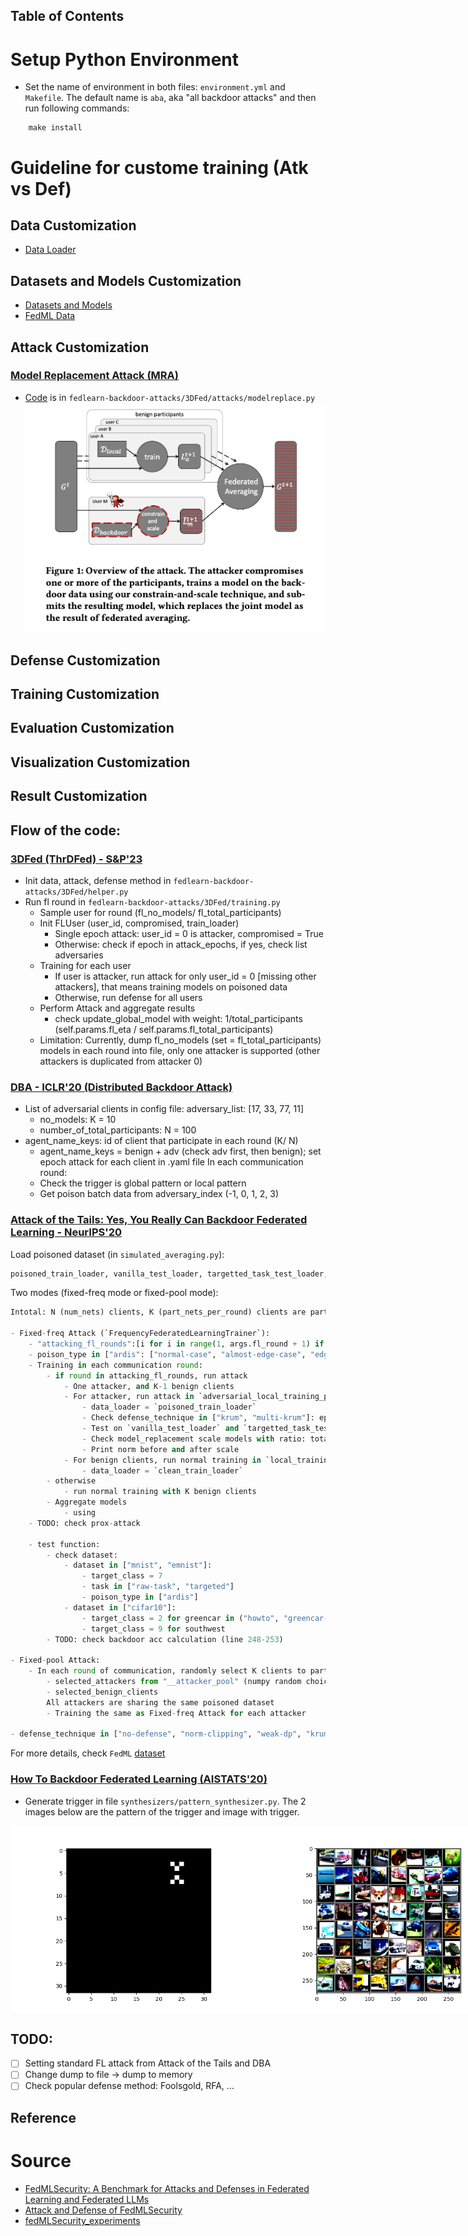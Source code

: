 Table of Contents
-----------------


# Setup Python Environment
- Set the name of environment in both files: `environment.yml` and `Makefile`. The default name is `aba`, aka "all backdoor attacks" and then run following commands:
```
    make install
```

# Guideline for custome training (Atk vs Def)

## Data Customization
- [Data Loader](https://github.com/FedML-AI/FedML/blob/master/doc/en/simulation/user_guide/data_loader_customization.md)

## Datasets and Models Customization
- [Datasets and Models](https://github.com/FedML-AI/FedML/blob/master/doc/en/simulation/user_guide/datasets-and-models.md#datasets-and-models)
- [FedML Data](https://github.com/FedML-AI/FedML/tree/master/python/fedml/data)

## Attack Customization
### [Model Replacement Attack (MRA)](https://arxiv.org/pdf/1807.00459.pdf)
- [Code](https://github.com/ebagdasa/backdoors101) is in `fedlearn-backdoor-attacks/3DFed/attacks/modelreplace.py`
![Alt text](uploaded-figures/model-replacement-attack.png)


## Defense Customization

## Training Customization

## Evaluation Customization

## Visualization Customization

## Result Customization


## Flow of the code:
### [3DFed (ThrDFed) - S&P'23](https://github.com/haoyangliASTAPLE/3DFed)
- Init data, attack, defense method in `fedlearn-backdoor-attacks/3DFed/helper.py`
- Run fl round in `fedlearn-backdoor-attacks/3DFed/training.py`
    - Sample user for round (fl_no_models/ fl_total_participants)
    - Init FLUser (user_id, compromised, train_loader)
        - Single epoch attack: user_id = 0 is attacker, compromised = True
        - Otherwise: check if epoch in attack_epochs, if yes, check list adversaries
    - Training for each user
        - If user is attacker, run attack for only user_id = 0 [missing other attackers], that means training models on poisoned data
        - Otherwise, run defense for all users
    - Perform Attack and aggregate results
        - check update_global_model with weight: 1/total_participants (self.params.fl_eta / self.params.fl_total_participants)
    - Limitation: Currently, dump fl_no_models (set = fl_total_participants) models  in each round into file, only one attacker is supported (other attackers is duplicated from attacker 0)
### [DBA - ICLR'20 (Distributed Backdoor Attack)](https://github.com/AI-secure/DBA)
- List of adversarial clients in config file: adversary_list: [17, 33, 77, 11]
    - no_models: K = 10
    - number_of_total_participants: N = 100
- agent_name_keys: id of client that participate in each round (K/ N)
    - agent_name_keys = benign + adv (check adv first, then benign); set epoch attack for each client in .yaml file
In each communication round:
    - Check the trigger is global pattern or local pattern
    - Get poison batch data from adversary_index (-1, 0, 1, 2, 3)


### [Attack of the Tails: Yes, You Really Can Backdoor Federated Learning - NeurIPS'20](https://github.com/ksreenivasan/OOD_Federated_Learning)

Load poisoned dataset (in `simulated_averaging.py`):
```python
poisoned_train_loader, vanilla_test_loader, targetted_task_test_loader, num_dps_poisoned_dataset, clean_train_loader = load_poisoned_dataset(args=args)
```

Two modes (fixed-freq mode or fixed-pool mode):
```python
Intotal: N (num_nets) clients, K (part_nets_per_round) clients are participating in each round

- Fixed-freq Attack (`FrequencyFederatedLearningTrainer`): 
    - "attacking_fl_rounds":[i for i in range(1, args.fl_round + 1) if (i-1)%10 == 0]
    - poison_type in ["ardis": ["normal-case", "almost-edge-case", "edge-case"], "southwest"]
    - Training in each communication round: 
        - if round in attacking_fl_rounds, run attack
            - One attacker, and K-1 benign clients
            - For attacker, run attack in `adversarial_local_training_period` epochs 
                - data_loader = `poisoned_train_loader`
                - Check defense_technique in ["krum", "multi-krum"]: eps=self.eps*self.args_gamma**(flr-1); else eps=self.eps
                - Test on `vanilla_test_loader` and `targetted_task_test_loader`
                - Check model_replacement scale models with ratio: total_num_dps_per_round/num_dps_poisoned_dataset
                - Print norm before and after scale
            - For benign clients, run normal training in `local_training_period` epochs
                - data_loader = `clean_train_loader`
        - otherwise
            - run normal training with K benign clients
        - Aggregate models
            - using 
    - TODO: check prox-attack

    - test function:
        - check dataset:
            - dataset in ["mnist", "emnist"]:
                - target_class = 7
                - task in ["raw-task", "targeted"]
                - poison_type in ["ardis"]
            - dataset in ["cifar10"]:
                - target_class = 2 for greencar in ("howto", "greencar-neo"), 
                - target_class = 9 for southwest
        - TODO: check backdoor acc calculation (line 248-253)
    
- Fixed-pool Attack:
    - In each round of communication, randomly select K clients to participate in the training
        - selected_attackers from "__attacker_pool" (numpy random choice attacker_pool_size/ num_nets)
        - selected_benign_clients
        All attackers are sharing the same poisoned dataset
        - Training the same as Fixed-freq Attack for each attacker

- defense_technique in ["no-defense", "norm-clipping", "weak-dp", "krum", "multi-krum", "rfa"]
```
For more details, check `FedML` [dataset](https://github.com/FedML-AI/FedML/tree/master/python/fedml/data/edge_case_examples)

### [How To Backdoor Federated Learning (AISTATS'20)](https://github.com/ebagdasa/backdoors101)
- Generate trigger in file `synthesizers/pattern_synthesizer.py`. The 2 images below are the pattern of the trigger and image with trigger.
<!-- ![Alt text](uploaded-figures/Figure_full-image-pattern.png)
![Alt text](uploaded-figures/Figure_4_ba_norm.png) -->

<div style="display:flex">
    <img src="uploaded-figures/Figure_full-image-pattern.png" 
        alt="Trigger" width="400"/>
    <img src="uploaded-figures/Figure_4_ba_norm.png" 
    alt="Image 2" width="400"/>
</div>

## TODO:
- [ ] Setting standard FL attack from Attack of the Tails and DBA
- [ ] Change dump to file -> dump to memory
- [ ] Check popular defense method: Foolsgold, RFA, ...

## Reference


# Source
- [FedMLSecurity: A Benchmark for Attacks and Defenses in Federated Learning and Federated LLMs](https://arxiv.org/pdf/2306.04959.pdf)
- [Attack and Defense of FedMLSecurity](https://github.com/FedML-AI/FedML/blob/master/python/fedml/core/security/readme.md)
- [fedMLSecurity_experiments](https://github.com/FedML-AI/FedML/tree/master/python/examples/security/fedMLSecurity_experiments)

